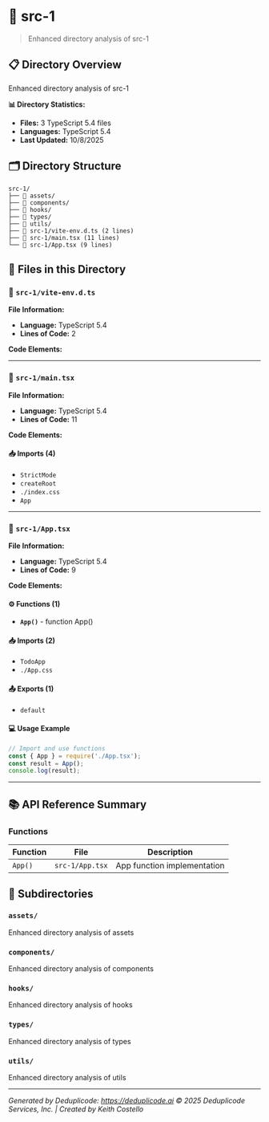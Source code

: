# 📁 src-1

> Enhanced directory analysis of src-1

## 📋 Directory Overview

Enhanced directory analysis of src-1

**📊 Directory Statistics:**
- **Files:** 3 TypeScript 5.4 files
- **Languages:** TypeScript 5.4
- **Last Updated:** 10/8/2025

## 🗂 Directory Structure

```
src-1/
├── 📁 assets/
├── 📁 components/
├── 📁 hooks/
├── 📁 types/
├── 📁 utils/
├── 📄 src-1/vite-env.d.ts (2 lines)
├── 📄 src-1/main.tsx (11 lines)
└── 📄 src-1/App.tsx (9 lines)
```

## 🎯 Files in this Directory

### 📄 `src-1/vite-env.d.ts`
**File Information:**
- **Language:** TypeScript 5.4
- **Lines of Code:** 2

**Code Elements:**

---

### 📄 `src-1/main.tsx`
**File Information:**
- **Language:** TypeScript 5.4
- **Lines of Code:** 11

**Code Elements:**

#### 📥 Imports (4)
- `StrictMode`
- `createRoot`
- `./index.css`
- `App`

---

### 📄 `src-1/App.tsx`
**File Information:**
- **Language:** TypeScript 5.4
- **Lines of Code:** 9

**Code Elements:**

#### ⚙️ Functions (1)
- **`App()`** - function App()

#### 📥 Imports (2)
- `TodoApp`
- `./App.css`

#### 📤 Exports (1)
- `default`

#### 💻 Usage Example
```ts
// Import and use functions
const { App } = require('./App.tsx');
const result = App();
console.log(result);
```

---

## 📚 API Reference Summary

### Functions
| Function | File | Description |
|----------|------|-------------|
| `App()` | `src-1/App.tsx` | App function implementation |

## 📁 Subdirectories

### `assets/`
Enhanced directory analysis of assets

### `components/`
Enhanced directory analysis of components

### `hooks/`
Enhanced directory analysis of hooks

### `types/`
Enhanced directory analysis of types

### `utils/`
Enhanced directory analysis of utils

---

*Generated by Deduplicode: https://deduplicode.ai*
*© 2025 Deduplicode Services, Inc. | Created by Keith Costello*
